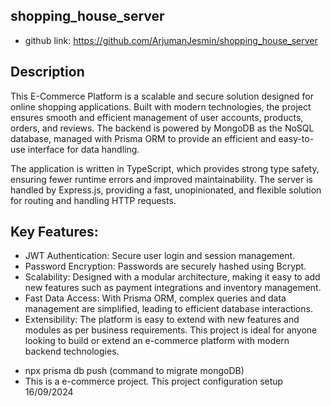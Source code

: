 ## shopping_house_server

- github link: https://github.com/ArjumanJesmin/shopping_house_server

## Description

This E-Commerce Platform is a scalable and secure solution designed for online shopping applications. Built with modern technologies, the project ensures smooth and efficient management of user accounts, products, orders, and reviews. The backend is powered by MongoDB as the NoSQL database, managed with Prisma ORM to provide an efficient and easy-to-use interface for data handling.

The application is written in TypeScript, which provides strong type safety, ensuring fewer runtime errors and improved maintainability. The server is handled by Express.js, providing a fast, unopinionated, and flexible solution for routing and handling HTTP requests.

## Key Features:

- JWT Authentication: Secure user login and session management.
- Password Encryption: Passwords are securely hashed using Bcrypt.
- Scalability: Designed with a modular architecture, making it easy to add new features such as payment integrations and inventory management.
- Fast Data Access: With Prisma ORM, complex queries and data management are simplified, leading to efficient database interactions.
- Extensibility: The platform is easy to extend with new features and modules as per business requirements.
  This project is ideal for anyone looking to build or extend an e-commerce platform with modern backend technologies.

* npx prisma db push (command to migrate mongoDB)
* This is a e-commerce project. This project configuration setup 16/09/2024

